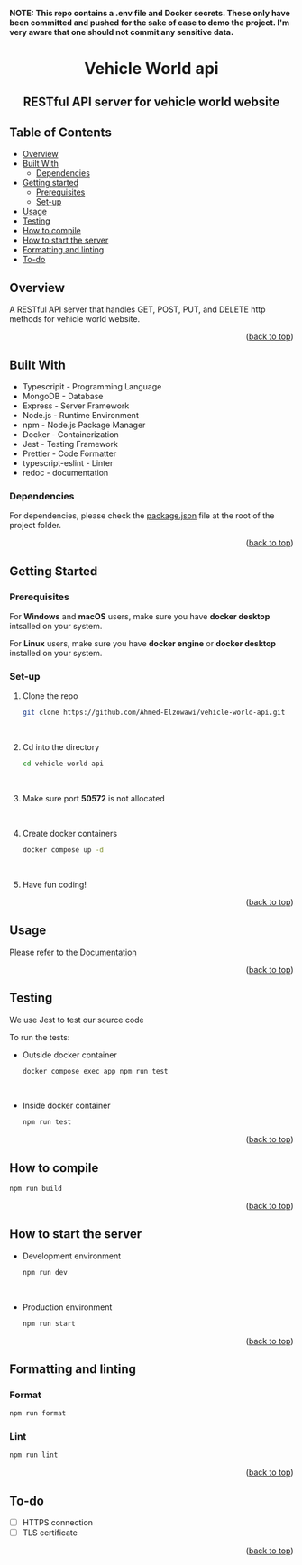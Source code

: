 **NOTE: This repo contains a .env file and Docker secrets. These only have been committed and pushed for the sake of ease to demo the project. I'm very aware that one should not commit any sensitive data.**

<h1 align="center"> Vehicle World api </h1>

<h2 style="border-bottom: 0px" align="center">RESTful API server for vehicle world website</h2>

<a name="readme-top"></a>

## Table of Contents

- [Overview](#overview)
- [Built With](#built-with)
  - [Dependencies](#dependencies)
- [Getting started](#getting-started)
  - [Prerequisites](#prerequisites)
  - [Set-up](#set-up)
- [Usage](#usage)
- [Testing](#testing)
- [How to compile](#how-to-compile)
- [How to start the server](#how-to-start-the-server)
- [Formatting and linting](#formatting-and-linting)
- [To-do](#to-do)

## Overview

A RESTful API server that handles GET, POST, PUT, and DELETE http methods for vehicle world website.

<p align="right">(<a href="#readme-top">back to top</a>)</p>

## Built With

- Typescripit - Programming Language
- MongoDB - Database
- Express - Server Framework
- Node.js - Runtime Environment
- npm - Node.js Package Manager
- Docker - Containerization
- Jest - Testing Framework
- Prettier - Code Formatter
- typescript-eslint - Linter
- redoc - documentation

### Dependencies

For dependencies, please check the [package.json](package.json) file at the root of the project folder.

<p align="right">(<a href="#readme-top">back to top</a>)</p>

## Getting Started

### Prerequisites

For **Windows** and **macOS** users, make sure you have **docker desktop** intsalled on your system.

For **Linux** users, make sure you have **docker engine** or **docker desktop** installed on your system.

### Set-up

1. Clone the repo

   ```sh
   git clone https://github.com/Ahmed-Elzowawi/vehicle-world-api.git
   ```

   <br>

2. Cd into the directory

   ```sh
   cd vehicle-world-api
   ```

   <br>

3. Make sure port **50572** is not allocated

   <br>

4. Create docker containers

   ```sh
   docker compose up -d
   ```

   <br>

5. Have fun coding!

<p align="right">(<a href="#readme-top">back to top</a>)</p>

## Usage

Please refer to the [Documentation](https://ahmed-elzowawi.github.io/vehicles_api_docs/)

<p align="right">(<a href="#readme-top">back to top</a>)</p>

## Testing

We use Jest to test our source code

To run the tests:

- Outside docker container

  ```sh
  docker compose exec app npm run test
  ```

<br>

- Inside docker container

  ```sh
  npm run test
  ```

<p align="right">(<a href="#readme-top">back to top</a>)</p>

## How to compile

```sh
npm run build
```

<p align="right">(<a href="#readme-top">back to top</a>)</p>

## How to start the server

- Development environment

  ```sh
  npm run dev
  ```

  <br>

- Production environment

  ```sh
  npm run start
  ```

<p align="right">(<a href="#readme-top">back to top</a>)</p>

## Formatting and linting

### Format

```sh
npm run format
```

### Lint

```sh
npm run lint
```

<p align="right">(<a href="#readme-top">back to top</a>)</p>

## To-do

- [ ] HTTPS connection
- [ ] TLS certificate

<p align="right">(<a href="#readme-top">back to top</a>)</p>
